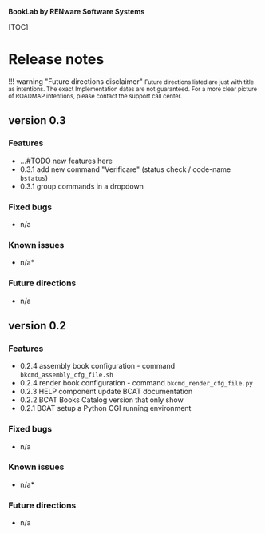**BookLab by RENware Software Systems**

[TOC]


# Release notes

!!! warning "Future directions disclaimer"
    <small markdown>Future directions listed are just with title as intentions. The exact Implementation dates are not guaranteed. For a more clear picture of ROADMAP intentions, please contact the support call center.</small>




## version 0.3

### Features

* ...#TODO new features here
* 0.3.1 add new command "Verificare" (status check / code-name `bstatus`)
* 0.3.1 group commands in a dropdown

### Fixed bugs

*  n/a

### Known issues

* n/a*

### Future directions

* n/a











## version 0.2

### Features

* 0.2.4 assembly book configuration - command `bkcmd_assembly_cfg_file.sh`
* 0.2.4 render book configuration - command `bkcmd_render_cfg_file.py`
* 0.2.3 HELP component update BCAT documentation
* 0.2.2 BCAT Books Catalog version that only show
* 0.2.1 BCAT setup a Python CGI running environment

### Fixed bugs

*  n/a

### Known issues

* n/a*

### Future directions

* n/a



